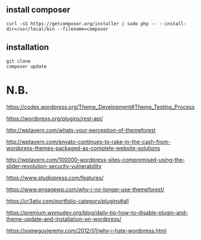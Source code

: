 ## install composer

````
curl -sS https://getcomposer.org/installer | sudo php -- --install-dir=/usr/local/bin --filename=composer
````

## installation

````
git clone
composer update
````


# N.B.

https://codex.wordpress.org/Theme_Development#Theme_Testing_Process

https://wordpress.org/plugins/rest-api/

http://wptavern.com/whats-your-perception-of-themeforest

http://wptavern.com/envato-continues-to-rake-in-the-cash-from-wordpress-themes-packaged-as-complete-website-solutions

http://wptavern.com/100000-wordpress-sites-compromised-using-the-slider-revolution-security-vulnerability

https://www.studiopress.com/features/

https://www.engagewp.com/why-i-no-longer-use-themeforest/

https://cr3ativ.com/portfolio-category/plugins#all

https://premium.wpmudev.org/blog/daily-tip-how-to-disable-plugin-and-theme-update-and-installation-on-wordpress/

https://someguyjeremy.com/2012/01/why-i-hate-wordpress.html
